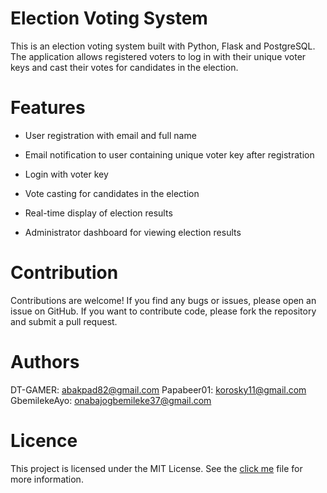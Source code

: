 # Election Voting System
This is an election voting system built with Python, Flask and PostgreSQL. The application allows registered voters to log in with their unique voter keys and cast their votes for candidates in the election.

# Features
* User registration with email and full name

* Email notification to user containing unique voter key after registration

* Login with voter key

* Vote casting for candidates in the election

* Real-time display of election results

* Administrator dashboard for viewing election results

# Contribution
Contributions are welcome! If you find any bugs or issues, please open an issue on GitHub. If you want to contribute code, please fork the repository and submit a pull request.

# Authors
DT-GAMER: abakpad82@gmail.com
Papabeer01: korosky11@gmail.com
GbemilekeAyo: onabajogbemileke37@gmail.com

# Licence
This project is licensed under the MIT License. See the [click me](LICENSE) file for more information.
